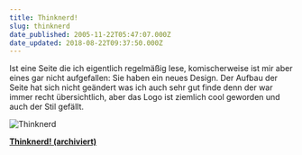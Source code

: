 ```yaml
---
title: Thinknerd!
slug: thinknerd
date_published: 2005-11-22T05:47:07.000Z
date_updated: 2018-08-22T09:37:50.000Z
---
```


Ist eine Seite die ich eigentlich regelmäßig lese, komischerweise ist mir aber eines gar nicht aufgefallen: Sie haben ein neues Design. Der Aufbau der Seite hat sich nicht geändert was ich auch sehr gut finde denn der war immer recht übersichtlich, aber das Logo ist ziemlich cool geworden und auch der Stil gefällt.

![Thinknerd](//picdump.thafaker.de/mitglied.lycos.de/jmblogger/files/thinknerd_small.jpg)

**[Thinknerd! (archiviert)](http://web.archive.org/web/20041127014401/http://www.thinknerd.de:80/)**
